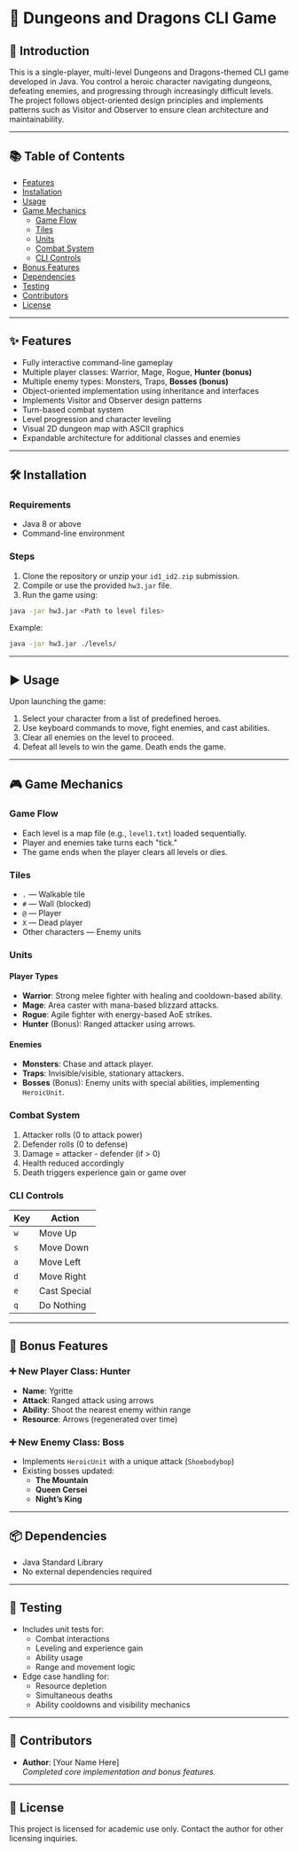 # 🐉 Dungeons and Dragons CLI Game

## 📖 Introduction

This is a single-player, multi-level Dungeons and Dragons-themed CLI game developed in Java. You control a heroic character navigating dungeons, defeating enemies, and progressing through increasingly difficult levels. The project follows object-oriented design principles and implements patterns such as Visitor and Observer to ensure clean architecture and maintainability.

---

## 📚 Table of Contents

- [Features](#-features)
- [Installation](#-installation)
- [Usage](#-usage)
- [Game Mechanics](#-game-mechanics)
  - [Game Flow](#game-flow)
  - [Tiles](#tiles)
  - [Units](#units)
  - [Combat System](#combat-system)
  - [CLI Controls](#cli-controls)
- [Bonus Features](#-bonus-features)
- [Dependencies](#-dependencies)
- [Testing](#-testing)
- [Contributors](#-contributors)
- [License](#-license)

---

## ✨ Features

- Fully interactive command-line gameplay
- Multiple player classes: Warrior, Mage, Rogue, **Hunter (bonus)**
- Multiple enemy types: Monsters, Traps, **Bosses (bonus)**
- Object-oriented implementation using inheritance and interfaces
- Implements Visitor and Observer design patterns
- Turn-based combat system
- Level progression and character leveling
- Visual 2D dungeon map with ASCII graphics
- Expandable architecture for additional classes and enemies

---

## 🛠️ Installation

### Requirements

- Java 8 or above
- Command-line environment

### Steps

1. Clone the repository or unzip your `id1_id2.zip` submission.
2. Compile or use the provided `hw3.jar` file.
3. Run the game using:

```bash
java -jar hw3.jar <Path to level files>
```

Example:

```bash
java -jar hw3.jar ./levels/
```

---

## ▶️ Usage

Upon launching the game:

1. Select your character from a list of predefined heroes.
2. Use keyboard commands to move, fight enemies, and cast abilities.
3. Clear all enemies on the level to proceed.
4. Defeat all levels to win the game. Death ends the game.

---

## 🎮 Game Mechanics

### Game Flow

- Each level is a map file (e.g., `level1.txt`) loaded sequentially.
- Player and enemies take turns each "tick."
- The game ends when the player clears all levels or dies.

### Tiles

- `.` — Walkable tile  
- `#` — Wall (blocked)  
- `@` — Player  
- `X` — Dead player  
- Other characters — Enemy units  

### Units

#### Player Types

- **Warrior**: Strong melee fighter with healing and cooldown-based ability.
- **Mage**: Area caster with mana-based blizzard attacks.
- **Rogue**: Agile fighter with energy-based AoE strikes.
- **Hunter** (Bonus): Ranged attacker using arrows.

#### Enemies

- **Monsters**: Chase and attack player.
- **Traps**: Invisible/visible, stationary attackers.
- **Bosses** (Bonus): Enemy units with special abilities, implementing `HeroicUnit`.

### Combat System

1. Attacker rolls (0 to attack power)
2. Defender rolls (0 to defense)
3. Damage = attacker - defender (if > 0)
4. Health reduced accordingly
5. Death triggers experience gain or game over

### CLI Controls

| Key | Action            |
|-----|-------------------|
| `w` | Move Up           |
| `s` | Move Down         |
| `a` | Move Left         |
| `d` | Move Right        |
| `e` | Cast Special      |
| `q` | Do Nothing        |

---

## 🧩 Bonus Features

### ➕ New Player Class: Hunter

- **Name**: Ygritte
- **Attack**: Ranged attack using arrows
- **Ability**: Shoot the nearest enemy within range
- **Resource**: Arrows (regenerated over time)

### ➕ New Enemy Class: Boss

- Implements `HeroicUnit` with a unique attack (`Shoebodybop`)
- Existing bosses updated:
  - **The Mountain**
  - **Queen Cersei**
  - **Night’s King**

---

## 📦 Dependencies

- Java Standard Library
- No external dependencies required

---

## 🧪 Testing

- Includes unit tests for:
  - Combat interactions
  - Leveling and experience gain
  - Ability usage
  - Range and movement logic
- Edge case handling for:
  - Resource depletion
  - Simultaneous deaths
  - Ability cooldowns and visibility mechanics

---

## 👤 Contributors

- **Author**: [Your Name Here]  
  _Completed core implementation and bonus features._

---

## 📄 License

This project is licensed for academic use only. Contact the author for other licensing inquiries.
